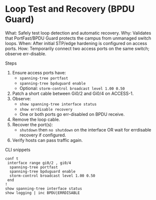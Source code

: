 # Loop Test and Recovery (BPDU Guard)

What: Safely test loop detection and automatic recovery.
Why: Validates that PortFast/BPDU Guard protects the campus from unmanaged switch loops.
When: After initial STP/edge hardening is configured on access ports.
How: Temporarily connect two access ports on the same switch; observe err-disable.

Steps

1. Ensure access ports have:
   - `spanning-tree portfast`
   - `spanning-tree bpduguard enable`
   - Optional: `storm-control broadcast level 1.00 0.50`
2. Patch a short cable between Gi0/2 and Gi0/4 on ACCESS-1.
3. Observe:
   - `show spanning-tree interface status`
   - `show errdisable recovery`
   - One or both ports go err-disabled on BPDU receive.
4. Remove the loop cable.
5. Recover the port(s):
   - `shutdown` then `no shutdown` on the interface OR wait for errdisable recovery if configured.
6. Verify hosts can pass traffic again.

CLI snippets

```
conf t
 interface range gi0/2 , gi0/4
  spanning-tree portfast
  spanning-tree bpduguard enable
  storm-control broadcast level 1.00 0.50
 end
!
show spanning-tree interface status
show logging | inc BPDU|ERRDISABLE
```
